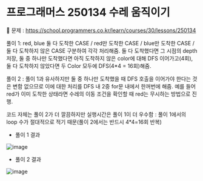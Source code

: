 # 프로그래머스 250134 수레 움직이기

📌 문제 : https://school.programmers.co.kr/learn/courses/30/lessons/250134

풀이 1: red, blue 둘 다 도착한 CASE / red만 도착한 CASE / blue만 도착한 CASE / 둘 다 도착하지 않은 CASE 구분하여 각각 처리해줌.
둘 다 도착했다면 그 시점의 depth 저장, 둘 중 하나만 도착했다면 아직 도착하지 않은 color에 대해 DFS 이어가고(4회), 둘 다 도착하지 않았다면 두 Color 모두에 DFS(4*4 = 16회)해줌.

풀이 2 : 풀이 1과 유사하지만 둘 중 하나만 도착했을 때 DFS 호출을 이어가야 한다는 것은 변함 없으므로
이에 대한 처리를 DFS 내 2중 for문 내에서 한꺼번에 해줌. 예를 들어 red가 이미 도착한 상태라면 수레의 이동 조건을 확인할 때 red는 무시하는 방법으로 진행.

코드 자체는 풀이 2가 더 깔끔하지만 실행시간은 풀이 1이 더 우수함 : 풀이 1에서의 loop 수가 절대적으로 적기 때문(풀이 2에서는 반드시 4*4=16회 반복)


- 풀이 1 결과

![image](https://github.com/brothergiven/coding-test-study/assets/128305393/eac64d4a-5fbb-4ba8-b6dc-4b63c2798c41)



- 풀이 2 결과

![image](https://github.com/brothergiven/coding-test-study/assets/128305393/22e2028b-9073-4753-9b2c-df610ce9cc7f)
